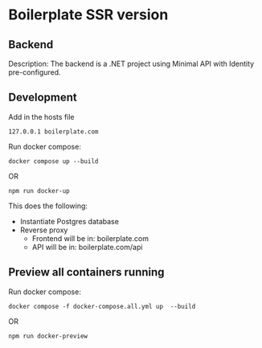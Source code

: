 # Boilerplate SSR version

## Backend

Description: The backend is a .NET project using Minimal API with Identity pre-configured.



## Development

Add in the hosts file

`127.0.0.1 boilerplate.com`

Run docker compose:

`docker compose up --build`

OR

`npm run docker-up`

This does the following:
* Instantiate Postgres database
* Reverse proxy
  * Frontend will be in: boilerplate.com
  * API will be in: boilerplate.com/api


## Preview all containers running

Run docker compose:

`docker compose -f docker-compose.all.yml up  --build`

OR

`npm run docker-preview`